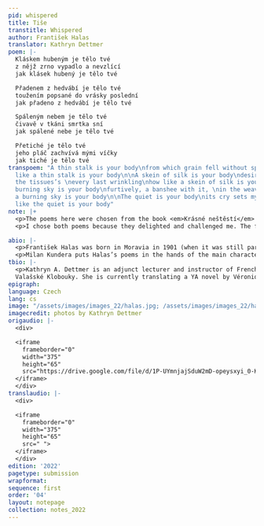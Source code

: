 ```yaml
---
pid: whispered
title: Tiše
transtitle: Whispered
author: František Halas
translator: Kathryn Dettmer
poem: |-
  Kláskem hubeným je tělo tvé
  z nějž zrno vypadlo a nevzlící
  jak klásek hubený je tělo tvé

  Přadenem z hedvábí je tělo tvé
  toužením popsané do vrásky poslední
  jak přadeno z hedvábí je tělo tvé

  Spáleným nebem je tělo tvé
  čivavě v tkáni smrtka sní
  jak spálené nebe je tělo tvé

  Přetiché je tělo tvé
  jeho pláč zachvívá mými víčky
  jak tiché je tělo tvé
transpoem: "A thin stalk is your body\nfrom which grain fell without sprouting\nhow
  like a thin stalk is your body\n\nA skein of silk is your body\ndesire written on
  the tissues’s \nevery last wrinkling\nhow like a skein of silk is your body\n\nA
  burning sky is your body\nfurtively, a banshee with it, \nin the weaving\nhow like
  a burning sky is your body\n\nThe quiet is your body\nits cry sets my eyelids trembling\nhow
  like the quiet is your body"
note: |+
  <p>The poems here were chosen from the book <em>Krásné neštěstí</em> (<em>Beautiful Bad Luck</em> – or <em>Unhappiness</em>, depending on how you read it), which was first published in 2006 by one of Halas’s sons, a well-known radio presenter in the Czech Republic. The poems were published for the first time alongside the letters that Halas sent them in, to his wife, between the years 1928 and 1939. None of her correspondence is included in the volume.</p>
  <p>I chose both poems because they delighted and challenged me. The first thing I discovered is that making things rhyme in Czech is much easier than in English. I was only able to preserve the rhyme in “Whispered,” but since Halas was often accused of not being poetic enough, I figured he would not mind.</p>

abio: |-
  <p>František Halas was born in Moravia in 1901 (when it was still part of the Austro-Hungarian Empire) and died in 1949. He was an active member of the communist Czech resistance to the Nazis and wrote for the illegal communist newspaper, <em>Rudé Pravo</em>. When he died, he was a celebrated poet, an editor at Orbis Publishing House, and the head of the writers‘ union of the Ministry of Information. His poetry, however, was lyrical in nature, eventually leading to a falling out with the communist regime. He was not dialectic enough for communist tastes. During the Prague Spring of 1968, one of his sons, Ludvig Kundera (father of writer Milan Kundera), and others published a book that revived interest in Halas’s early lyric poetry.</p>
  <p>Milan Kundera puts Halas’s poems in the hands of the main character of the novel <em>The Joke</em> (<em>Žert</em>), which is how I was introduced to Halas. The protagonist wallows in the poems because he has been exiled for a bad joke. He uses them to seduce a girl, who is happier to hear them than she is with his physical advances. Halas’s poems are melodramatic and strange — my favorite kind of love poem.</p>
tbio: |-
  <p>Kathryn A. Dettmer is an adjunct lecturer and instructor of French at the University of Pennsylvania, Drexel University, and Widener University. As a Peace Corps volunteer, she had the luck to learn Czech in a castle located in the spa town of Poděbrady before teaching English in an academic high school in
  Valašské Klobouky. She is currently translating a YA novel by Véronique Tadjo from French.</p>
epigraph: 
language: Czech
lang: cs
image: "/assets/images/images_22/halas.jpg; /assets/images/images_22/halas2.JPG"
imagecredit: photos by Kathryn Dettmer
origaudio: |-
  <div>

  <iframe
    frameborder="0"
    width="375"
    height="65"
    src="https://drive.google.com/file/d/1P-UYmnjajSduW2mD-opeysxyi_0-KnB8/preview">
  </iframe>
  </div>
translaudio: |-
  <div>

  <iframe
    frameborder="0"
    width="375"
    height="65"
    src=" ">
  </iframe>
  </div>
edition: '2022'
pagetype: submission
wrapformat: 
sequence: first
order: '04'
layout: notepage
collection: notes_2022
---
```

